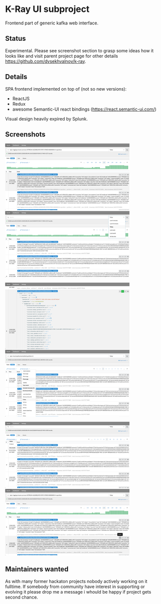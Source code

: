 # K-Ray UI subproject
Frontend part of generic kafka web interface.

## Status
Experimental. Please see screenshot section to grasp some ideas how it looks like
and visit parent project page for other details https://github.com/dvsekhvalnov/k-ray.

## Details
SPA frontend implemented on top of (not so new versions):
 - ReactJS
 - Redux
 - awesome Semantic-UI react bindings (https://react.semantic-ui.com/)

Visual design heavily expired by Splunk.

## Screenshots
<p>
    <img src="https://github.com/dvsekhvalnov/web-static-content/blob/master/k-ray-ui/images/explore-kafka-stream-internals.png?raw=true" width="400" alt="Explore every bit of kafka" />
    <img src="https://github.com/dvsekhvalnov/web-static-content/blob/master/k-ray-ui/images/filter-by-time.png?raw=true" width="400" alt="Time filters" />
</p>
<p>
    <img src="https://github.com/dvsekhvalnov/web-static-content/blob/master/k-ray-ui/images/format-json-messages.png?raw=true" width="400" alt="Structured json views" />
    <img src="https://github.com/dvsekhvalnov/web-static-content/blob/master/k-ray-ui/images/results-formatting.png?raw=true" width="400" alt="Control your options" />
</p>
<p>
    <img src="https://github.com/dvsekhvalnov/web-static-content/blob/master/k-ray-ui/images/timeline-formatting.png?raw=true" width="400" alt="Adjust timeline" />
    <img src="https://github.com/dvsekhvalnov/web-static-content/blob/master/k-ray-ui/images/copy-and-download-messages.png?raw=true" width="400" alt="Structured json views" />
</p>

## Maintainers wanted
As with many former hackaton projects nobody actively working on it fulltime. If somebody from
community have interest in supporting or evolving it please drop me a message i whould be happy
if project gets second chance.